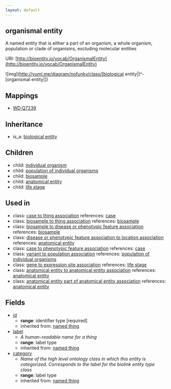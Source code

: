 ```yaml
---
layout: default
---
```


## organismal entity


A named entity that is either a part of an organism, a whole organism, population or clade of organisms, excluding molecular entities

URI: [http://bioentity.io/vocab/OrganismalEntity](http://bioentity.io/vocab/OrganismalEntity)


![img](http://yuml.me/diagram/nofunky/class/[biological entity|]^-[organismal entity|])
## Mappings

 * [WD:Q7239](http://purl.obolibrary.org/obo/WD_Q7239)

## Inheritance

 *  is_a: [biological entity](BiologicalEntity.html)

## Children

 *  child: [individual organism](IndividualOrganism.html)
 *  child: [population of individual organisms](PopulationOfIndividualOrganisms.html)
 *  child: [biosample](Biosample.html)
 *  child: [anatomical entity](AnatomicalEntity.html)
 *  child: [life stage](LifeStage.html)

## Used in

 *  class: [case to thing association](CaseToThingAssociation.html) references: [case](Case.html)
 *  class: [biosample to thing association](BiosampleToThingAssociation.html) references: [biosample](Biosample.html)
 *  class: [biosample to disease or phenotypic feature association](BiosampleToDiseaseOrPhenotypicFeatureAssociation.html) references: [biosample](Biosample.html)
 *  class: [disease or phenotypic feature association to location association](DiseaseOrPhenotypicFeatureAssociationToLocationAssociation.html) references: [anatomical entity](AnatomicalEntity.html)
 *  class: [case to phenotypic feature association](CaseToPhenotypicFeatureAssociation.html) references: [case](Case.html)
 *  class: [variant to population association](VariantToPopulationAssociation.html) references: [population of individual organisms](PopulationOfIndividualOrganisms.html)
 *  class: [gene to expression site association](GeneToExpressionSiteAssociation.html) references: [life stage](LifeStage.html)
 *  class: [anatomical entity to anatomical entity association](AnatomicalEntityToAnatomicalEntityAssociation.html) references: [anatomical entity](AnatomicalEntity.html)
 *  class: [anatomical entity part of anatomical entity association](AnatomicalEntityPartOfAnatomicalEntityAssociation.html) references: [anatomical entity](AnatomicalEntity.html)

## Fields

 * [id](id.html)
    * __range__: identifier type [required]
    * inherited from: [named thing](NamedThing.html)
 * [label](label.html)
    * _A human-readable name for a thing_
    * __range__: label type
    * inherited from: [named thing](NamedThing.html)
 * [category](category.html)
    * _Name of the high level ontology class in which this entity is categorized. Corresponds to the label for the biolink entity type class_
    * __range__: label type
    * inherited from: [named thing](NamedThing.html)
